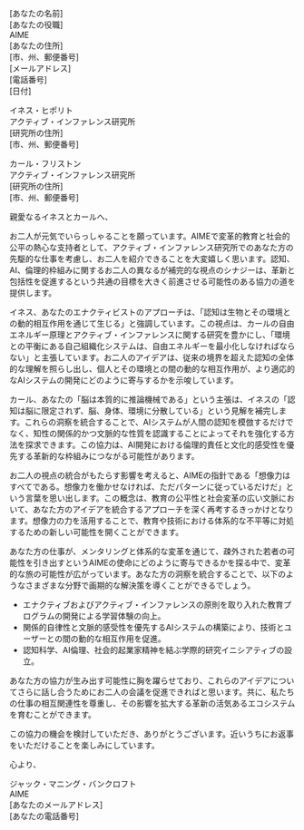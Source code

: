 [あなたの名前]  
[あなたの役職]  
AIME  
[あなたの住所]  
[市、州、郵便番号]  
[メールアドレス]  
[電話番号]  
[日付]  

イネス・ヒポリト  
アクティブ・インファレンス研究所  
[研究所の住所]  
[市、州、郵便番号]  

カール・フリストン  
アクティブ・インファレンス研究所  
[研究所の住所]  
[市、州、郵便番号]  

親愛なるイネスとカールへ、

お二人が元気でいらっしゃることを願っています。AIMEで変革的教育と社会的公平の熱心な支持者として、アクティブ・インファレンス研究所でのあなた方の先駆的な仕事を考慮し、お二人を紹介できることを大変嬉しく思います。認知、AI、倫理的枠組みに関するお二人の異なるが補完的な視点のシナジーは、革新と包括性を促進するという共通の目標を大きく前進させる可能性のある協力の道を提供します。

イネス、あなたのエナクティビストのアプローチは、「認知は生物とその環境との動的相互作用を通じて生じる」と強調しています。この視点は、カールの自由エネルギー原理とアクティブ・インファレンスに関する研究を豊かにし、「環境との平衡にある自己組織化システムは、自由エネルギーを最小化しなければならない」と主張しています。お二人のアイデアは、従来の境界を超えた認知の全体的な理解を照らし出し、個人とその環境との間の動的な相互作用が、より適応的なAIシステムの開発にどのように寄与するかを示唆しています。

カール、あなたの「脳は本質的に推論機械である」という主張は、イネスの「認知は脳に限定されず、脳、身体、環境に分散している」という見解を補完します。これらの洞察を統合することで、AIシステムが人間の認知を模倣するだけでなく、知性の関係的かつ文脈的な性質を認識することによってそれを強化する方法を探求できます。この協力は、AI開発における倫理的責任と文化的感受性を優先する革新的な枠組みにつながる可能性があります。

お二人の視点の統合がもたらす影響を考えると、AIMEの指針である「想像力はすべてである。想像力を働かせなければ、ただパターンに従っているだけだ」という言葉を思い出します。この概念は、教育の公平性と社会変革の広い文脈において、あなた方のアイデアを統合するアプローチを深く再考するきっかけとなります。想像力の力を活用することで、教育や技術における体系的な不平等に対処するための新しい可能性を開くことができます。

あなた方の仕事が、メンタリングと体系的な変革を通じて、疎外された若者の可能性を引き出すというAIMEの使命にどのように寄与できるかを探る中で、変革的な旅の可能性が広がっています。あなた方の洞察を統合することで、以下のようなさまざまな分野で画期的な解決策を導くことができるでしょう。

- エナクティブおよびアクティブ・インファレンスの原則を取り入れた教育プログラムの開発による学習体験の向上。
- 関係的自律性と文脈的感受性を優先するAIシステムの構築により、技術とユーザーとの間の動的な相互作用を促進。
- 認知科学、AI倫理、社会的起業家精神を結ぶ学際的研究イニシアティブの設立。

あなた方の協力が生み出す可能性に胸を躍らせており、これらのアイデアについてさらに話し合うためにお二人の会議を促進できればと思います。共に、私たちの仕事の相互関連性を尊重し、その影響を拡大する革新の活気あるエコシステムを育むことができます。

この協力の機会を検討していただき、ありがとうございます。近いうちにお返事をいただけることを楽しみにしています。

心より、  

ジャック・マニング・バンクロフト  
AIME  
[あなたのメールアドレス]  
[あなたの電話番号]